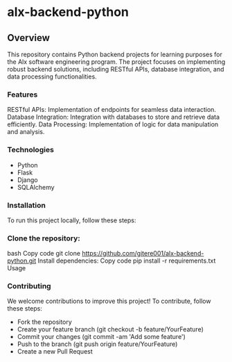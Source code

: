 # alx-backend-python
## Overview
This repository contains Python backend projects for learning purposes for the Alx software engineering program. The project focuses on implementing robust backend solutions, including RESTful APIs, database integration, and data processing functionalities.

### Features
RESTful APIs: Implementation of endpoints for seamless data interaction.
Database Integration: Integration with databases to store and retrieve data efficiently.
Data Processing: Implementation of logic for data manipulation and analysis.
### Technologies
- Python
- Flask
- Django
- SQLAlchemy
### Installation
To run this project locally, follow these steps:

### Clone the repository:
bash
Copy code
git clone https://github.com/gitere001/alx-backend-python.git
Install dependencies:
Copy code
pip install -r requirements.txt
Usage

### Contributing
We welcome contributions to improve this project! To contribute, follow these steps:

- Fork the repository
- Create your feature branch (git checkout -b feature/YourFeature)
- Commit your changes (git commit -am 'Add some feature')
- Push to the branch (git push origin feature/YourFeature)
- Create a new Pull Request
